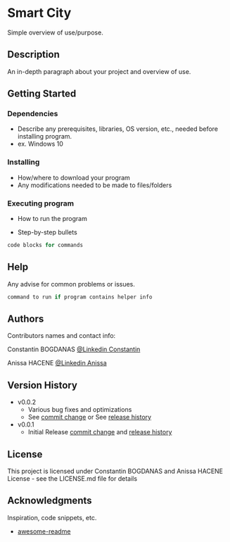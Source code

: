 # Smart City

Simple overview of use/purpose.

## Description

An in-depth paragraph about your project and overview of use.

## Getting Started

### Dependencies

* Describe any prerequisites, libraries, OS version, etc., needed before installing program.
* ex. Windows 10

### Installing

* How/where to download your program
* Any modifications needed to be made to files/folders

### Executing program

* How to run the program

* Step-by-step bullets

```python
code blocks for commands
```

## Help

Any advise for common problems or issues.

```python
command to run if program contains helper info
```

## Authors

Contributors names and contact info:

Constantin BOGDANAS
[@Linkedin Constantin](https://www.linkedin.com/in/constantin-bogdanas-3581221b3/)

Anissa HACENE
[@Linkedin Anissa](https://www.linkedin.com/in/anissa-hacene/)

## Version History

* v0.0.2
  * Various bug fixes and optimizations
  * See [commit change](ChangeME.com) or See [release history](changeME.com)
* v0.0.1
  * Initial Release [commit change](https://github.com/ticuss/Smart-City-Project/commits/v0.0.1) and [release history](https://github.com/ticuss/Smart-City-Project/releases/tag/v0.0.1)

## License

This project is licensed under Constantin BOGDANAS and Anissa HACENE License - see the LICENSE.md file for details

## Acknowledgments

Inspiration, code snippets, etc.

* [awesome-readme](https://github.com/matiassingers/awesome-readme)
